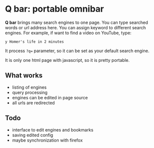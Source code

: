 # Q bar: portable omnibar

**Q bar** brings many search engines to one page.
You can type searched words or url address here.
You can assign keyword to different search engines.
For example, if want to find a video on YouTube, type:

    y Homer's life in 2 minutes 

It process `?q=` parameter, so it can be set as your default search engine.

It is only one html page with javascript, so it is pretty portable.

## What works

- listing of engines
- query processing
- engines can be edited in page source
- all urls are redirected

## Todo

- interface to edit engines and bookmarks
- saving edited config
- maybe synchronization with firefox
